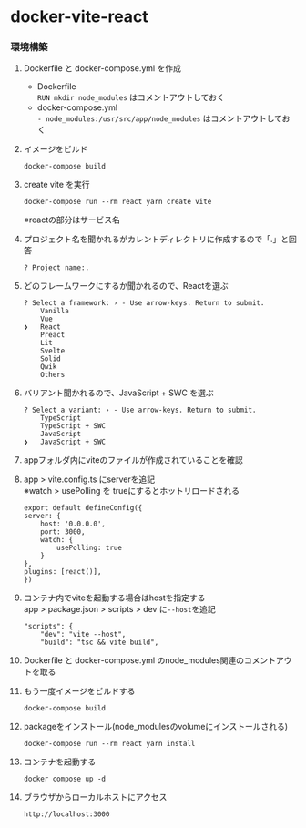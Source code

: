# docker-vite-react

### 環境構築
1. Dockerfile と docker-compose.yml を作成  
    - Dockerfile  
    `RUN mkdir node_modules` はコメントアウトしておく
    - docker-compose.yml  
    `- node_modules:/usr/src/app/node_modules` はコメントアウトしておく
2. イメージをビルド  
    ```
    docker-compose build
    ```
3. create vite を実行  
    ```
    docker-compose run --rm react yarn create vite
    ```
    ※reactの部分はサービス名  
4. プロジェクト名を聞かれるがカレントディレクトリに作成するので「.」と回答  
    ```
    ? Project name:.
    ```
5. どのフレームワークにするか聞かれるので、Reactを選ぶ  
    ```
    ? Select a framework: › - Use arrow-keys. Return to submit.
        Vanilla
        Vue
    ❯   React
        Preact
        Lit
        Svelte
        Solid
        Qwik
        Others
    ```

6. バリアント聞かれるので、JavaScript + SWC を選ぶ  
    ```
    ? Select a variant: › - Use arrow-keys. Return to submit.
        TypeScript
        TypeScript + SWC
        JavaScript
    ❯   JavaScript + SWC
    ```

7. appフォルダ内にviteのファイルが作成されていることを確認
8. app > vite.config.ts にserverを追記  
    ※watch > usePolling を trueにするとホットリロードされる  
    ```
    export default defineConfig({
    server: {
        host: '0.0.0.0',
        port: 3000,
        watch: {
            usePolling: true
        }
    },
    plugins: [react()],
    })
    ```

9. コンテナ内でviteを起動する場合はhostを指定する  
app > package.json > scripts > dev に`--host`を追記
    ```
    "scripts": {
        "dev": "vite --host",
        "build": "tsc && vite build",
    ```

10. Dockerfile と docker-compose.yml のnode_modules関連のコメントアウトを取る

11. もう一度イメージをビルドする  
    ```
    docker-compose build
    ```

12. packageをインストール(node_modulesのvolumeにインストールされる)  
    ```
    docker-compose run --rm react yarn install
    ```

13. コンテナを起動する  
    ```
    docker compose up -d
    ```

14. ブラウザからローカルホストにアクセス  
    ```
    http://localhost:3000
    ```